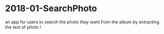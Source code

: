 # 2018-01-SearchPhoto
an app for users to search the photo they want from the album by extracting the text of photo !
